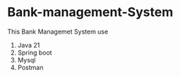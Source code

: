  # Bank-management-System
This Bank Managemet System use

1. Java 21
2. Spring boot
3. Mysql
4. Postman
                                                

